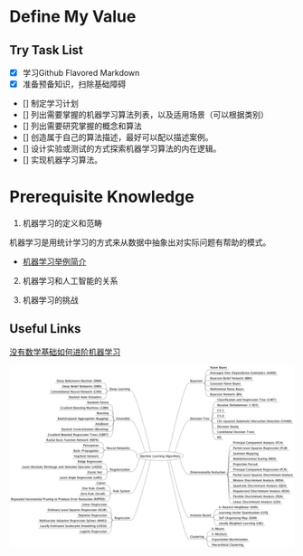 # Define My Value

## Try Task List

- [x] 学习Github Flavored Markdown
- [x] 准备预备知识，扫除基础障碍
- [] 制定学习计划
- [] 列出需要掌握的机器学习算法列表，以及适用场景（可以根据类别）
- [] 列出需要研究掌握的概念和算法
- [] 创造属于自己的算法描述，最好可以配以描述案例。
- [] 设计实验或测试的方式探索机器学习算法的内在逻辑。
- [] 实现机器学习算法。

# Prerequisite Knowledge

1. 机器学习的定义和范畴

机器学习是用统计学习的方式来从数据中抽象出对实际问题有帮助的模式。

- [机器学习举例简介]() 

2. 机器学习和人工智能的关系

3. 机器学习的挑战



## Useful Links

[没有数学基础如何进阶机器学习](http://machinelearningmastery.com/techniques-to-understand-machine-learning-algorithms-without-the-background-in-mathematics/)


![Machine Learning algorithms](/img/ml_algos.png)
